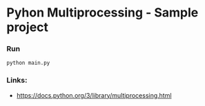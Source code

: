 # Pyhon Multiprocessing - Sample project

### Run

```
python main.py
```

### Links:
- https://docs.python.org/3/library/multiprocessing.html